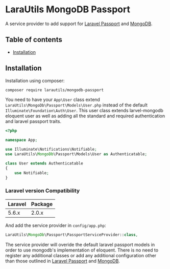 LaraUtils MongoDB Passport
===============

A service provider to add support for [Laravel Passport](https://github.com/laravel/passport) and [MongoDB](https://github.com/jenssegers/laravel-mongodb).

Table of contents
-----------------
* [Installation](#installation)

Installation
------------

Installation using composer:

```sh
composer require larautils/mongodb-passport
```

You need to have your `App\User` class extend `LaraUtils\MongoDb\Passport\Models\User.php` instead of the default `Illuminate\Foundation\Auth\User`. This user class extends larvel-mongodb eloquent user as well as adding all the standard and required authentication and laravel passport traits.

```php
<?php

namespace App;

use Illuminate\Notifications\Notifiable;
use LaraUtils\MongoDb\Passport\Models\User as Authenticatable;

class User extends Authenticatable
{
    use Notifiable;
}
```

### Laravel version Compatibility

 Laravel  | Package
:---------|:----------
 5.6.x    | 2.0.x

And add the service provider in `config/app.php`:

```php
LaraUtils\MongoDb\Passport\PassportServiceProvider::class,
```

The service provider will overide the default laravel passport models in order to use mongodb's implementation of eloquent. There is no need to register any additional classes or add any additional configuration other than those outlined in [Laravel Passport](https://github.com/laravel/passport) and [MongoDB](https://github.com/jenssegers/laravel-mongodb).
